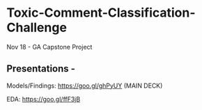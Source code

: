 # Toxic-Comment-Classification-Challenge
Nov 18 - GA Capstone Project

## Presentations -

Models/Findings: https://goo.gl/ghPyUY (MAIN DECK)

EDA: https://goo.gl/ffF3jB

